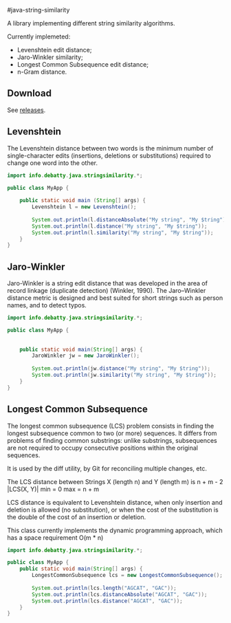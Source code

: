 #java-string-similarity

A library implementing different string similarity algorithms.

Currently implemeted:
- Levenshtein edit distance;
- Jaro-Winkler similarity;
- Longest Common Subsequence edit distance;
- n-Gram distance.

## Download
See [releases](https://github.com/tdebatty/java-string-similarity/releases).

## Levenshtein
The Levenshtein distance between two words is the minimum number of single-character edits (insertions, deletions or substitutions) required to change one word into the other.

```java
import info.debatty.java.stringsimilarity.*;

public class MyApp {
    
    public static void main (String[] args) {
        Levenshtein l = new Levenshtein();
        
        System.out.println(l.distanceAbsolute("My string", "My $tring"));
        System.out.println(l.distance("My string", "My $tring"));
        System.out.println(l.similarity("My string", "My $tring"));
    }
}
```

## Jaro-Winkler
Jaro-Winkler is a string edit distance that was developed in the area of record linkage (duplicate detection) (Winkler, 1990). The Jaro–Winkler distance metric is designed and best suited for short strings such as person names, and to detect typos.

```java
import info.debatty.java.stringsimilarity.*;

public class MyApp {
    
    
    public static void main(String[] args) {
        JaroWinkler jw = new JaroWinkler();
        
        System.out.println(jw.distance("My string", "My $tring"));
        System.out.println(jw.similarity("My string", "My $tring"));
    }
}
```


## Longest Common Subsequence

The longest common subsequence (LCS) problem consists in finding the longest subsequence common to two (or more) sequences. It differs from problems of finding common substrings: unlike substrings, subsequences are not required to occupy consecutive positions within the original sequences.

It is used by the diff utility, by Git for reconciling multiple changes, etc.

The LCS distance between Strings X (length n) and Y (length m) is n + m - 2 |LCS(X, Y)|
min = 0
max = n + m

LCS distance is equivalent to Levenshtein distance, when only insertion and deletion is allowed (no substitution), or when the cost of the substitution is the double of the cost of an insertion or deletion.

This class currently implements the dynamic programming approach, which has a space requirement O(m * n)

```java
import info.debatty.java.stringsimilarity.*;

public class MyApp {
    public static void main(String[] args) {
        LongestCommonSubsequence lcs = new LongestCommonSubsequence();
        
        System.out.println(lcs.length("AGCAT", "GAC"));
        System.out.println(lcs.distanceAbsolute("AGCAT", "GAC"));
        System.out.println(lcs.distance("AGCAT", "GAC"));
    }
}
```



